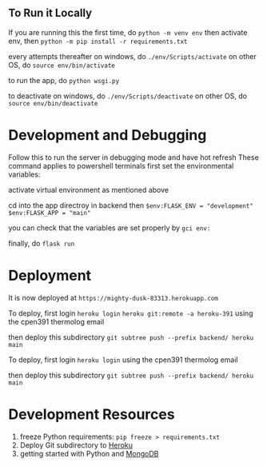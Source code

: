 ## To Run it Locally
If you are running this the first time, do
`python -m venv env`   then activate env, then
`python -m pip install -r requirements.txt`

every attempts thereafter
on windows, do
`./env/Scripts/activate`
on other OS, do
`source env/bin/activate`

to run the app, do
`python wsgi.py`

to deactivate 
on windows, do
`./env/Scripts/deactivate`
on other OS, do
`source env/bin/deactivate`

# Development and Debugging 
Follow this to run the server in debugging mode and have hot refresh
These command applies to powershell terminals 
first set the environmental variables:

activate virtual environment as mentioned above 

cd into the app directroy in backend then 
`$env:FLASK_ENV = "development"`
`$env:FLASK_APP = "main"`

you can check that the variables are set properly by 
`gci env:`

finally, do
`flask run`

# Deployment
It is now deployed at 
`https://mighty-dusk-83313.herokuapp.com`

To deploy, first login
`heroku login`
`heroku git:remote -a heroku-391`
using the cpen391 thermolog email

then deploy this subdirectory
`git subtree push --prefix backend/ heroku main`

To deploy, first login
`heroku login`
using the cpen391 thermolog email

then deploy this subdirectory
`git subtree push --prefix backend/ heroku main`

# Development Resources
1. freeze Python requirements: `pip freeze > requirements.txt`
2. Deploy Git subdirectory to [Heroku](https://medium.com/@shalandy/deploy-git-subdirectory-to-heroku-ea05e95fce1f)
3. getting started with Python and [MongoDB](https://www.mongodb.com/blog/post/getting-started-with-python-and-mongodb)
